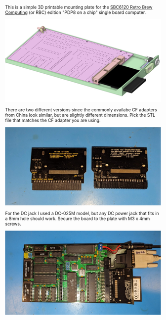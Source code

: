 This is a simple 3D printable mounting plate for the [SBC6120 Retro Brew Computing](https://www.retrobrewcomputers.org/doku.php?id=boards:sbc:sbc6120-rbc-edition:start) (or RBC) edition "PDP8 on a chip" single board computer.

![design-spark](docs/design-spark.png)

There are two different versions since the commonly availabe CF adapters from China look similar, but are slightly different dimensions.  Pick the STL file that matches the CF adapter you are using.

![cf-adapters](docs/cf-adapters.jpg)

For the DC jack I used a DC-025M model, but any DC power jack that fits in a 8mm hole should work. Secure the board to the plate with M3 x 4mm screws.

![assembled](docs/assembled.jpg)